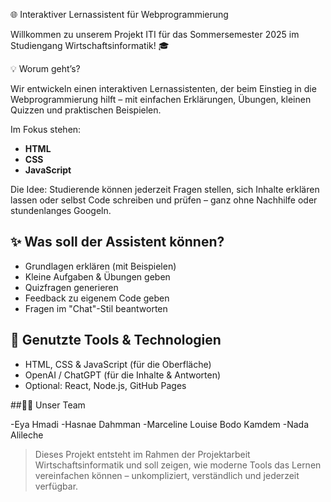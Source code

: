  🌐 Interaktiver Lernassistent für Webprogrammierung

Willkommen zu unserem Projekt ITI für das Sommersemester 2025 im Studiengang Wirtschaftsinformatik! 🎓

💡 Worum geht’s?

Wir entwickeln einen interaktiven Lernassistenten, der beim Einstieg in die Webprogrammierung hilft – mit einfachen Erklärungen, Übungen, kleinen Quizzen und praktischen Beispielen. 

Im Fokus stehen:
- **HTML**
- **CSS**
- **JavaScript**

Die Idee: Studierende können jederzeit Fragen stellen, sich Inhalte erklären lassen oder selbst Code schreiben und prüfen – ganz ohne Nachhilfe oder stundenlanges Googeln.

## ✨ Was soll der Assistent können?

- Grundlagen erklären (mit Beispielen)
- Kleine Aufgaben & Übungen geben
- Quizfragen generieren
- Feedback zu eigenem Code geben
- Fragen im "Chat"-Stil beantworten

## 🧰 Genutzte Tools & Technologien

- HTML, CSS & JavaScript (für die Oberfläche)
- OpenAI / ChatGPT (für die Inhalte & Antworten)
- Optional: React, Node.js, GitHub Pages

 ##👩‍💻 Unser Team
  
-Eya Hmadi
-Hasnae Dahmman
-Marceline Louise Bodo Kamdem
-Nada Alileche



> Dieses Projekt entsteht im Rahmen der Projektarbeit Wirtschaftsinformatik und soll zeigen, wie moderne Tools das Lernen vereinfachen können – unkompliziert, verständlich und jederzeit verfügbar.
